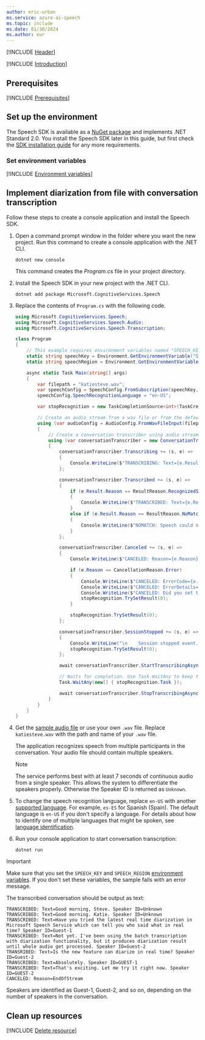 ```yaml
---
author: eric-urban
ms.service: azure-ai-speech
ms.topic: include
ms.date: 01/30/2024
ms.author: eur
---
```


[!INCLUDE [Header](../../common/csharp.md)]

[!INCLUDE [Introduction](intro.md)]

## Prerequisites

[!INCLUDE [Prerequisites](../../common/azure-prerequisites.md)]

## Set up the environment

The Speech SDK is available as a [NuGet package](https://www.nuget.org/packages/Microsoft.CognitiveServices.Speech) and implements .NET Standard 2.0. You install the Speech SDK later in this guide, but first check the [SDK installation guide](../../../quickstarts/setup-platform.md?pivots=programming-language-csharp) for any more requirements.

### Set environment variables

[!INCLUDE [Environment variables](../../common/environment-variables.md)]

## Implement diarization from file with conversation transcription

Follow these steps to create a console application and install the Speech SDK.

1. Open a command prompt window in the folder where you want the new project. Run this command to create a console application with the .NET CLI.

    ```dotnetcli
    dotnet new console
    ```

   This command creates the *Program.cs* file in your project directory.

1. Install the Speech SDK in your new project with the .NET CLI.

    ```dotnetcli
    dotnet add package Microsoft.CognitiveServices.Speech
    ```

1. Replace the contents of `Program.cs` with the following code.

    ```csharp
    using Microsoft.CognitiveServices.Speech;
    using Microsoft.CognitiveServices.Speech.Audio;
    using Microsoft.CognitiveServices.Speech.Transcription;
    
    class Program 
    {
        // This example requires environment variables named "SPEECH_KEY" and "SPEECH_REGION"
        static string speechKey = Environment.GetEnvironmentVariable("SPEECH_KEY");
        static string speechRegion = Environment.GetEnvironmentVariable("SPEECH_REGION");
    
        async static Task Main(string[] args)
        {
            var filepath = "katiesteve.wav";
            var speechConfig = SpeechConfig.FromSubscription(speechKey, speechRegion);        
            speechConfig.SpeechRecognitionLanguage = "en-US";
    
            var stopRecognition = new TaskCompletionSource<int>(TaskCreationOptions.RunContinuationsAsynchronously);
    
            // Create an audio stream from a wav file or from the default microphone
            using (var audioConfig = AudioConfig.FromWavFileInput(filepath))
            {
                // Create a conversation transcriber using audio stream input
                using (var conversationTranscriber = new ConversationTranscriber(speechConfig, audioConfig))
                {
                    conversationTranscriber.Transcribing += (s, e) =>
                    {
                        Console.WriteLine($"TRANSCRIBING: Text={e.Result.Text}");
                    };
    
                    conversationTranscriber.Transcribed += (s, e) =>
                    {
                        if (e.Result.Reason == ResultReason.RecognizedSpeech)
                        {
                            Console.WriteLine($"TRANSCRIBED: Text={e.Result.Text} Speaker ID={e.Result.SpeakerId}");
                        }
                        else if (e.Result.Reason == ResultReason.NoMatch)
                        {
                            Console.WriteLine($"NOMATCH: Speech could not be transcribed.");
                        }
                    };
    
                    conversationTranscriber.Canceled += (s, e) =>
                    {
                        Console.WriteLine($"CANCELED: Reason={e.Reason}");
    
                        if (e.Reason == CancellationReason.Error)
                        {
                            Console.WriteLine($"CANCELED: ErrorCode={e.ErrorCode}");
                            Console.WriteLine($"CANCELED: ErrorDetails={e.ErrorDetails}");
                            Console.WriteLine($"CANCELED: Did you set the speech resource key and region values?");
                            stopRecognition.TrySetResult(0);
                        }
    
                        stopRecognition.TrySetResult(0);
                    };
    
                    conversationTranscriber.SessionStopped += (s, e) =>
                    {
                        Console.WriteLine("\n    Session stopped event.");
                        stopRecognition.TrySetResult(0);
                    };
    
                    await conversationTranscriber.StartTranscribingAsync();
    
                    // Waits for completion. Use Task.WaitAny to keep the task rooted.
                    Task.WaitAny(new[] { stopRecognition.Task });
    
                    await conversationTranscriber.StopTranscribingAsync();
                }
            }
        }
    }
    ```

1. Get the [sample audio file](https://github.com/Azure-Samples/cognitive-services-speech-sdk/blob/master/sampledata/audiofiles/katiesteve.wav) or use your own `.wav` file. Replace `katiesteve.wav` with the path and name of your `.wav` file.

   The application recognizes speech from multiple participants in the conversation. Your audio file should contain multiple speakers.

   > [!NOTE]
   > The service performs best with at least 7 seconds of continuous audio from a single speaker. This allows the system to differentiate the speakers properly. Otherwise the Speaker ID is returned as `Unknown`.

1. To change the speech recognition language, replace `en-US` with another [supported language](~/articles/cognitive-services/speech-service/supported-languages.md). For example, `es-ES` for Spanish (Spain). The default language is `en-US` if you don't specify a language. For details about how to identify one of multiple languages that might be spoken, see [language identification](~/articles/cognitive-services/speech-service/language-identification.md).

1. Run your console application to start conversation transcription:

   ```dotnetcli
   dotnet run
   ```

> [!IMPORTANT]
> Make sure that you set the `SPEECH_KEY` and `SPEECH_REGION` [environment variables](#set-environment-variables). If you don't set these variables, the sample fails with an error message.

The transcribed conversation should be output as text:

```output
TRANSCRIBED: Text=Good morning, Steve. Speaker ID=Unknown
TRANSCRIBED: Text=Good morning. Katie. Speaker ID=Unknown
TRANSCRIBED: Text=Have you tried the latest real time diarization in Microsoft Speech Service which can tell you who said what in real time? Speaker ID=Guest-1
TRANSCRIBED: Text=Not yet. I've been using the batch transcription with diarization functionality, but it produces diarization result until whole audio get processed. Speaker ID=Guest-2
TRANSRIBED: Text=Is the new feature can diarize in real time? Speaker ID=Guest-2
TRANSCRIBED: Text=Absolutely. Speaker ID=GUEST-1
TRANSCRIBED: Text=That's exciting. Let me try it right now. Speaker ID=GUEST-2
CANCELED: Reason=EndOfStream
```

Speakers are identified as Guest-1, Guest-2, and so on, depending on the number of speakers in the conversation.

## Clean up resources

[!INCLUDE [Delete resource](../../common/delete-resource.md)]
